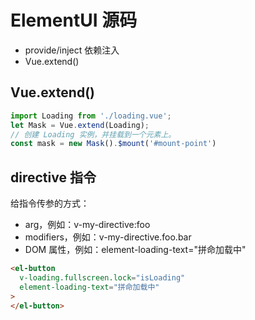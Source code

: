 # ElementUI 源码

- provide/inject 依赖注入
- Vue.extend()


## Vue.extend()
```javascript
import Loading from './loading.vue';
let Mask = Vue.extend(Loading);
// 创建 Loading 实例，并挂载到一个元素上。
const mask = new Mask().$mount('#mount-point')
```

## directive 指令
给指令传参的方式：
- arg，例如：v-my-directive:foo
- modifiers，例如：v-my-directive.foo.bar
- DOM 属性，例如：element-loading-text="拼命加载中"
```html
<el-button
  v-loading.fullscreen.lock="isLoading"
  element-loading-text="拼命加载中"
>
</el-button>
```
